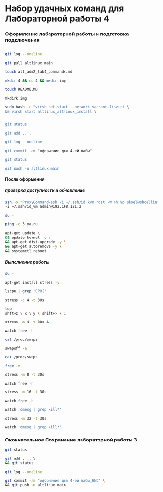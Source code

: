 # Набор удачных команд для Лабораторной работы 4

### Оформление лабараторной работы и подготовка подключения
```bash

git log --oneline

git pull altlinux main

touch alt_adm2_lab4_commands.md

mkdir 4 && cd 4 && mkdir img

touch README.MD

mkdirk img

sudo bash -c "virsh net-start --network vagrant-libvirt \
&& virsh start altlinux_altlinux_install \


git status

git add .. .

git log --oneline

git commit -am "оформение для 4-ей лабы"

git status

git push -u altlinux main
```
#### После оформения
##### проверка доступности и обновление
```bash
ssh -o "ProxyCommand=ssh -i ~/.ssh/id_kvm_host -W %h:%p shoel@shoellin" \
-i ~/.ssh/id_vm admin@192.168.121.2

su -

ping -c 3 ya.ru

apt-get update \
&& update-kernel -y \
&& apt-get dist-upgrade -y \
&& apt-get autoremove -y \
&& systemctl reboot
```
##### Выполнение работы
```bash
su -

apt-get install stress -y

lscpu | grep 'CPU('

stress -c 4 -t 30s

top
shft+z \ x \ y \ shift+> \ 1

stress -m 4 -t 30s &

watch free -h

cat /proc/swaps

swapoff -a

cat /proc/swaps

free -m

stress -m 8 -t 30s

watch free -h

stress -m 16 -t 30s

watch free -h

watch 'dmesg | grep kill*'

stress -m 32 -t 30s

watch 'dmesg | grep kill*'
```
### Окончательное Сохранение лабораторной работы 3
```bash
git status

git add . .. \
&& git status

git log --oneline

git commit -am "оформение для 4-ей лабы_END" \
&& git push -u altlinux main
```